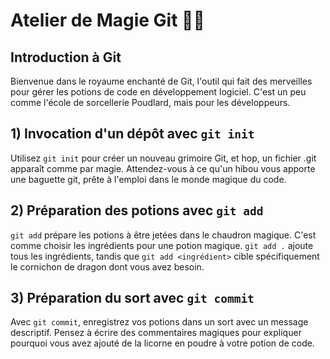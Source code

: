 # Atelier de Magie Git 🧙‍♂️

## Introduction à Git
Bienvenue dans le royaume enchanté de Git, l'outil qui fait des merveilles pour gérer les potions de code en développement logiciel. C'est un peu comme l'école de sorcellerie Poudlard, mais pour les développeurs.

## 1) Invocation d'un dépôt avec `git init`
Utilisez `git init` pour créer un nouveau grimoire Git, et hop, un fichier .git apparaît comme par magie. Attendez-vous à ce qu'un hibou vous apporte une baguette git, prête à l'emploi dans le monde magique du code.

## 2) Préparation des potions avec `git add`
`git add` prépare les potions à être jetées dans le chaudron magique. C'est comme choisir les ingrédients pour une potion magique. `git add .` ajoute tous les ingrédients, tandis que `git add <ingrédient>` cible spécifiquement le cornichon de dragon dont vous avez besoin.

## 3) Préparation du sort avec `git commit`
Avec `git commit`, enregistrez vos potions dans un sort avec un message descriptif. Pensez à écrire des commentaires magiques pour expliquer pourquoi vous avez ajouté de la licorne en poudre à votre potion de code.
